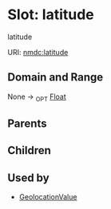 
# Slot: latitude


latitude

URI: [nmdc:latitude](https://microbiomedata/meta/latitude)

## Domain and Range

None ->  <sub>OPT</sub> [Float](Float.md)

## Parents


## Children


## Used by

 * [GeolocationValue](GeolocationValue.md)
